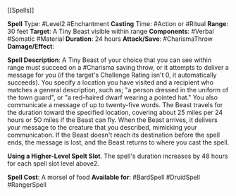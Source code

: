 [[Spells]] 

**Spell** Type: #Level2 #Enchantment 
**Casting** Time: #Action or #Ritual
**Range**: 30 feet
**Target**: A Tiny Beast visible within range
**Components**: #Verbal #Somatic #Material 
**Duration**: 24 hours
**Attack/Save**: #CharismaThrow
**Damage/Effect**:

**Spell Description**: 
	A Tiny Beast of your choice that you can see within range must succeed on a #Charisma saving throw, or it attempts to deliver a message for you (if the target's Challenge Rating isn't 0, it automatically succeeds). You specify a location you have visited and a recipient who matches a general description, such as;
		"a person dressed in the uniform of the town guard", or
		 "a red-haired dwarf wearing a pointed hat." 
	You also communicate a message of up to twenty-five words. The Beast travels for the duration toward the specified location, covering about 25 miles per 24 hours or 5O miles if the Beast can fly. When the Beast arrives, it delivers your message to the creature that you described, mimicking your communication. If the Beast doesn't reach its destination before the spell ends, the message is lost, and the Beast returns to where you cast the spell.

**Using a Higher-Level Spelt Slot**. The spell's duration increases by 48 hours for each spell slot level above2.

**Spell Cost**: A morsel of food
**Available for**: #BardSpell #DruidSpell #RangerSpell 